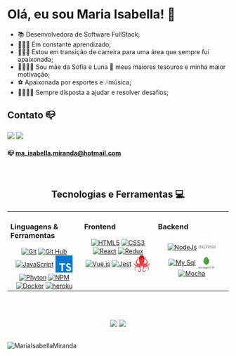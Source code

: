 # Olá, eu sou Maria Isabella! 👋

- 📚 Desenvolvedora de Software FullStack;
- 👩🏽‍🎓 Em constante aprendizado;
- 👩🏽‍💼 Estou em transição de carreira para uma área que sempre fui apaixonada;
- 👨‍👩‍👧‍👧 Sou mãe da Sofia e Luna 💞 meus maiores tesouros e minha maior motivação;
- ⚽ Apaixonada por esportes e 🎶música;
- 🤜🏽🤛🏽 Sempre disposta a ajudar e resolver desafios;

## Contato 📪

<a rel="noreferrer noopener" target="_blank" href="https://www.linkedin.com/in/maria-isabella-miranda/"><img style="max-width: 100%" src="https://img.shields.io/badge/LinkedIn-0077B5?style=for-the-badge&logo=linkedin&logoColor=white"></a>
<a rel="noreferrer noopener" target="_blank" href="https://api.whatsapp.com/send?phone=5516992822253"><img style="max-width: 100%" src="https://img.shields.io/badge/Whatsapp-25D366?style=for-the-badge&logo=whatsapp&logoColor=white"></a>

#### 📪 ma_isabella.miranda@hotmail.com
<br>

<h2 align="center">Tecnologias e Ferramentas 💻</h2>
<table align="center"><tr><td valign="top" width="33%">


### Linguagens & Ferramentas
<div align="center">  
<a href="https://git-scm.com/" target="_blank" rel="noreferrer"><img align="center" alt="Git" height="40" width="40" src="https://cdn.jsdelivr.net/gh/devicons/devicon/icons/git/git-original.svg" /></a>
 <a href="https://github.com/" target="_blank" rel="noreferrer"><img align="center" alt="Git Hub" height="40" width="40" src="https://cdn.jsdelivr.net/gh/devicons/devicon/icons/github/github-original.svg" /></a>
 <a href="https://www.w3schools.com/js/default.asp" target="_blank" rel="noreferrer"><img align="center" alt="JavaScript" height="40" width="40" src="https://cdn.jsdelivr.net/gh/devicons/devicon/icons/javascript/javascript-original.svg"/></a>
  <a href="https://www.typescriptlang.org/" target="_blank" rel="noreferrer"><img align="center" alt="Ts" height="40" width="40" src="https://raw.githubusercontent.com/devicons/devicon/master/icons/typescript/typescript-original.svg" alt=" texto datilografado"/></a>
 <a href="https://www.python.org/" target="_blank" rel="noreferrer"><img align="center" alt="Phyton" height="40" width="40" src="https://cdn.jsdelivr.net/gh/devicons/devicon/icons/python/python-original.svg"></a>
 <a href="https://www.npmjs.com/" target="_blank" rel="noreferrer"><img align="center" alt="NPM" height="40" width="40" src="https://cdn.jsdelivr.net/gh/devicons/devicon/icons/npm/npm-original-wordmark.svg" /><a/>
  <a href="https://www.docker.com/" target="_blank" rel="noreferrer"><img align="center" alt="Docker" height="40" width="40" src="https://cdn.jsdelivr.net/gh/devicons/devicon/icons/docker/docker-original.svg" /></a>
  <a href="https://www.heroku.com/" target="_blank" rel="noreferrer"><img align="center" alt="heroku" height="30" width="40" src="https://www.vectorlogo.zone/logos/heroku/heroku-icon.svg"></a>
</div>
 
 </td><td valign="top" width="33%">
 
 
### Frontend  
<div align="center">  
 <a href="https://www.w3schools.com/html/default.asp" target="_blank" rel="noreferrer"><img align="center" alt="HTML5" height="40" width="40" src="https://cdn.jsdelivr.net/gh/devicons/devicon/icons/html5/html5-original.svg"></a>
 <a href="https://www.w3schools.com/css/" target="_blank" rel="noreferrer"><img align="center" alt="CSS3" height="40" width="40" src="https://cdn.jsdelivr.net/gh/devicons/devicon/icons/css3/css3-original.svg"></a>
 <a href="https://pt-br.reactjs.org/" target="_blank" rel="noreferrer"><img align="center" alt="React" height="40" width="40" src="https://cdn.jsdelivr.net/gh/devicons/devicon/icons/react/react-original.svg"></a>
 <a href="https://redux.js.org/" target="_blank" rel="noreferrer"><img align="center" alt="Redux" height="40" width="40" src="https://cdn.jsdelivr.net/gh/devicons/devicon/icons/redux/redux-original.svg"></a>
 <a href="https://vuejs.org/" target="_blank" rel="noreferrer"><img align="center" alt="Vue.js" height="40" width="40" src="https://user-images.githubusercontent.com/96309515/224124622-99834be4-6729-4fbc-8c22-ee601830559f.png"></a>
 <a href="https://jestjs.io/pt-BR/" target="_blank" rel="noreferrer"><img align="center" alt="Jest" height="40" width="40" src="https://cdn.jsdelivr.net/gh/devicons/devicon/icons/jest/jest-plain.svg"></a>
 <a href="https://testing-library.com/docs/react-testing-library/intro/" target="_blank" rel="noreferrer"><img align="center" alt="Testing Library" height="40" width="40" src="https://raw.githubusercontent.com/testing-library/dom-testing-library/main/other/octopus.png"></a>
</div>

</td><td valign="top" width="33%">



### Backend
<div align="center">  
<a href="https://nodejs.org/en/" target="_blank" rel="noreferrer"><img align="center" alt="NodeJs" height="40" width="40" src="https://cdn.jsdelivr.net/gh/devicons/devicon/icons/nodejs/nodejs-original.svg" /></a>
  <a href="https://expressjs.com/pt-br/" target="_blank" rel="noreferrer"><img align="center" alt="Express" height="40" width="40" src="https://raw.githubusercontent.com/devicons/devicon/master/icons/express/express-original-wordmark.svg" alt="express" width="32" height="32"/></a>
 <a href="https://www.mysql.com/" target="_blank" rel="noreferrer"><img align="center" alt="My Sql" height="40" width="40" src="https://cdn.jsdelivr.net/gh/devicons/devicon/icons/mysql/mysql-original.svg" /></a>
  <a href="https://www.mongodb.com/" target="_blank" rel="noreferrer"><img align="center" alt="MongoDb" height="30" width="40" src="https://raw.githubusercontent.com/devicons/devicon/master/icons/mongodb/mongodb-original-wordmark.svg"></a>
 <a href="https://mochajs.org/" target="_blank" rel="noreferrer"><img align="center" alt="Mocha" height="40" width="40" src="https://www.vectorlogo.zone/logos/mochajs/mochajs-icon.svg" alt="mocha" width="32" height="32"/></a>
</div>

</tr></td>

</table> 

<br>
<br>
<br>

<div align="center">
 <img src="https://github-readme-stats.vercel.app/api?username=MariaIsabellaMiranda&show_icons=true&theme=dracula" />
 <img src="https://github-readme-stats.vercel.app/api/top-langs/?username=MariaIsabellaMiranda&layout=compact&langs_count=8&theme=dracula"/>
</div>
<br>

<p align="left"> <img src="https://komarev.com/ghpvc/?username=MariaIsabellaMiranda&label=Profile%20views&color=0e75b6&style=flat" alt="MariaIsabellaMiranda" /> </p>
